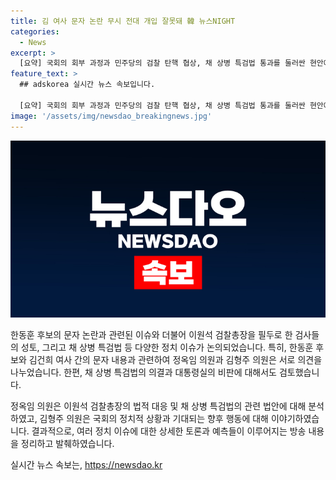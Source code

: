 ```yaml
---
title: 김 여사 문자 논란 무시 전대 개입 잘못돼 韓 뉴스NIGHT
categories:
  - News
excerpt: >
  [요약] 국회의 회부 과정과 민주당의 검찰 탄핵 협상, 채 상병 특검법 통과를 둘러싼 현안에 대한 정치권의 의견이 충돌하고 있습니다. 이에 대한 논의가 계속되고 있으며, 특히 채 상병 특검법의 경우 대통령실에서 법안을 거부할 가능성이 있음에도 불구하고 국회의 협의가 필요하다는 의견이 제기되고 있습니다. 앞으로 민주당이 어떻게 여야와의 협상을 통해 결론을 이끌어낼지, 그리고 채 상병 특검법에 대한 대통령실의 결정이 미래의 정치적 풍토를 어떻게 좌우할지 관심이 모아지고 있습니다.
feature_text: >
  ## adskorea 실시간 뉴스 속보입니다.

  [요약] 국회의 회부 과정과 민주당의 검찰 탄핵 협상, 채 상병 특검법 통과를 둘러싼 현안에 대한 정치권의 의견이 충돌하고 있습니다. 이에 대한 논의가 계속되고 있으며, 특히 채 상병 특검법의 경우 대통령실에서 법안을 거부할 가능성이 있음에도 불구하고 국회의 협의가 필요하다는 의견이 제기되고 있습니다. 앞으로 민주당이 어떻게 여야와의 협상을 통해 결론을 이끌어낼지, 그리고 채 상병 특검법에 대한 대통령실의 결정이 미래의 정치적 풍토를 어떻게 좌우할지 관심이 모아지고 있습니다.
image: '/assets/img/newsdao_breakingnews.jpg'
---
```


<p><img src="/assets/img/newsdao_breakingnews.jpg" alt="adskorea 속보" /></p>

<p>한동훈 후보의 문자 논란과 관련된 이슈와 더불어 이원석 검찰총장을 필두로 한 검사들의 성토, 그리고 채 상병 특검법 등 다양한 정치 이슈가 논의되었습니다. 특히, 한동훈 후보와 김건희 여사 간의 문자 내용과 관련하여 정옥임 의원과 김형주 의원은 서로 의견을 나누었습니다. 한편, 채 상병 특검법의 의결과 대통령실의 비판에 대해서도 검토했습니다. </p>

<p>정옥임 의원은 이원석 검찰총장의 법적 대응 및 채 상병 특검법의 관련 법안에 대해 분석하였고, 김형주 의원은 국회의 정치적 상황과 기대되는 향후 행동에 대해 이야기하였습니다. 결과적으로, 여러 정치 이슈에 대한 상세한 토론과 예측들이 이루어지는 방송 내용을 정리하고 발췌하였습니다.</p>
실시간 뉴스 속보는, <a href="https://newsdao.kr" rel="dofollow">https://newsdao.kr</a>


